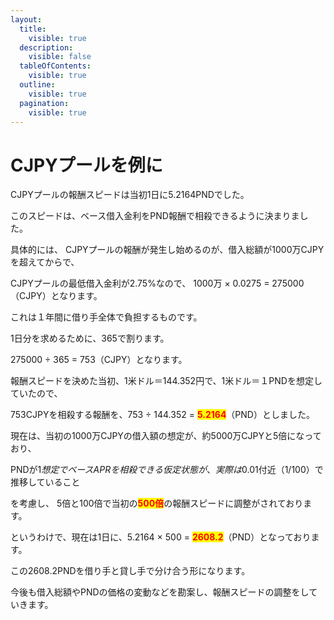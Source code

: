 ```yaml
---
layout:
  title:
    visible: true
  description:
    visible: false
  tableOfContents:
    visible: true
  outline:
    visible: true
  pagination:
    visible: true
---
```


# CJPYプールを例に

CJPYプールの報酬スピードは当初1日に5.2164PNDでした。&#x20;

このスピードは、ベース借入金利をPND報酬で相殺できるように決まりました。

具体的には、 CJPYプールの報酬が発生し始めるのが、借入総額が1000万CJPYを超えてからで、

&#x20;CJPYプールの最低借入金利が2.75%なので、 1000万 × 0.0275 = 275000（CJPY）となります。&#x20;

これは１年間に借り手全体で負担するものです。&#x20;

1日分を求めるために、365で割ります。&#x20;

275000 ÷ 365 = 753（CJPY）となります。&#x20;

報酬スピードを決めた当初、1米ドル＝144.352円で、1米ドル＝１PNDを想定していたので、&#x20;

753CJPYを相殺する報酬を、753 ÷ 144.352 = <mark style="color:red;">**5.2164**</mark>（PND）としました。&#x20;

現在は、当初の1000万CJPYの借入額の想定が、約5000万CJPYと5倍になっており、&#x20;

PNDが1$想定でベースAPRを相殺できる仮定状態が、実際は0.01$付近（1/100）で推移していること

を考慮し、 5倍と100倍で当初の<mark style="color:red;">**500倍**</mark>の報酬スピードに調整がされております。&#x20;

というわけで、現在は1日に、5.2164 × 500 = <mark style="color:red;">**2608.2**</mark>（PND）となっております。&#x20;

この2608.2PNDを借り手と貸し手で分け合う形になります。&#x20;

今後も借入総額やPNDの価格の変動などを勘案し、報酬スピードの調整をしていきます。
